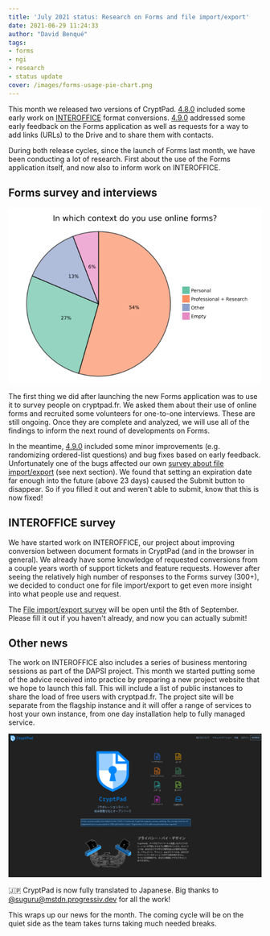 ```yaml
---
title: 'July 2021 status: Research on Forms and file import/export'
date: 2021-06-29 11:24:33
author: "David Benqué"
tags:
- forms
- ngi
- research
- status update
cover: /images/forms-usage-pie-chart.png
---
```


This month we released two versions of CryptPad. [4.8.0](https://github.com/xwiki-labs/cryptpad/releases/tag/4.8.0) included some early work on [INTEROFFICE](https://dapsi.ngi.eu/meet-interoffice-and-its-cryptpad-project/) format conversions. [4.9.0](https://github.com/xwiki-labs/cryptpad/releases/tag/4.9.0) addressed some early feedback on the Forms application as well as requests for a way to add links (URLs) to the Drive and to share them with contacts. 

During both release cycles, since the launch of Forms last month, we have been conducting a lot of research. First about the use of the Forms application itself, and now also to inform work on INTEROFFICE.

## Forms survey and interviews

![The majority of more than 300 participants in our survey indicated that they use forms in a professional or research context](/images/forms-usage-pie-chart.png)

The first thing we did after launching the new Forms application was to use it to survey people on cryptpad.fr. We asked them about their use of online forms and recruited some volunteers for one-to-one interviews. These are still ongoing. Once they are complete and analyzed, we will use all of the findings to inform the next round of developments on Forms.

In the meantime, [4.9.0](https://github.com/xwiki-labs/cryptpad/releases/tag/4.9.0) included some minor improvements (e.g. randomizing ordered-list questions) and bug fixes based on early feedback. Unfortunately one of the bugs affected our own [survey about file import/export](https://cryptpad.fr/form/#/2/form/view/kdhTrcywvS+ToQ3r4DI75sbfz+uyUPlHRWJhyWF7pVI/) (see next section). We found that setting an expiration date far enough into the future (above 23 days) caused the Submit button to disappear. So if you filled it out and weren't able to submit, know that this is now fixed!

## INTEROFFICE survey

We have started work on INTEROFFICE, our project about improving conversion between document formats in CryptPad (and in the browser in general). We already have some knowledge of requested conversions from a couple years worth of support tickets and feature requests. However after seeing the relatively high number of responses to the Forms survey (300+), we decided to conduct one for file import/export to get even more insight into what people use and request.

The [File import/export survey](https://cryptpad.fr/form/#/2/form/view/kdhTrcywvS+ToQ3r4DI75sbfz+uyUPlHRWJhyWF7pVI/) will be open until the 8th of September. Please fill it out if you haven't already, and now you can actually submit!

## Other news

The work on INTEROFFICE also includes a series of business mentoring sessions as part of the DAPSI project. This month we started putting some of the advice received into practice by preparing a new project website that we hope to launch this fall. This will include a list of public instances to share the load of free users with cryptpad.fr. The project site will be separate from the flagship instance and it will offer a range of services to host your own instance, from one day installation help to fully managed service.

![CryptPad's home page in Japanese](/images/cryptpad-in-japanese.png)

🇯🇵 CryptPad is now fully translated to Japanese. Big thanks to [@suguru@mstdn.progressiv.dev](https://mstdn.progressiv.dev/@suguru) for all the work!

This wraps up our news for the month. The coming cycle will be on the quiet side as the team takes turns taking much needed breaks. 
